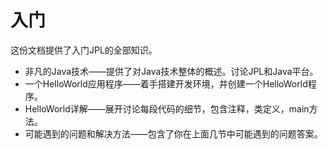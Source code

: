 # 入门
这份文档提供了入门JPL的全部知识。

* 非凡的Java技术——提供了对Java技术整体的概述。讨论JPL和Java平台。
* 一个HelloWorld应用程序——着手搭建开发环境，并创建一个HelloWorld程序。
* HelloWorld详解——展开讨论每段代码的细节，包含注释，类定义，main方法。
* 可能遇到的问题和解决方法——包含了你在上面几节中可能遇到的问题答案。
